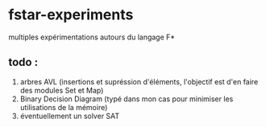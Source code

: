 # fstar-experiments
multiples expérimentations autours du langage F*

## todo : 
1. arbres AVL (insertions et supréssion d'éléments, l'objectif est d'en faire des modules Set et Map)
2. Binary Decision Diagram (typé dans mon cas pour minimiser les utilisations de la mémoire)
3. éventuellement un solver SAT
